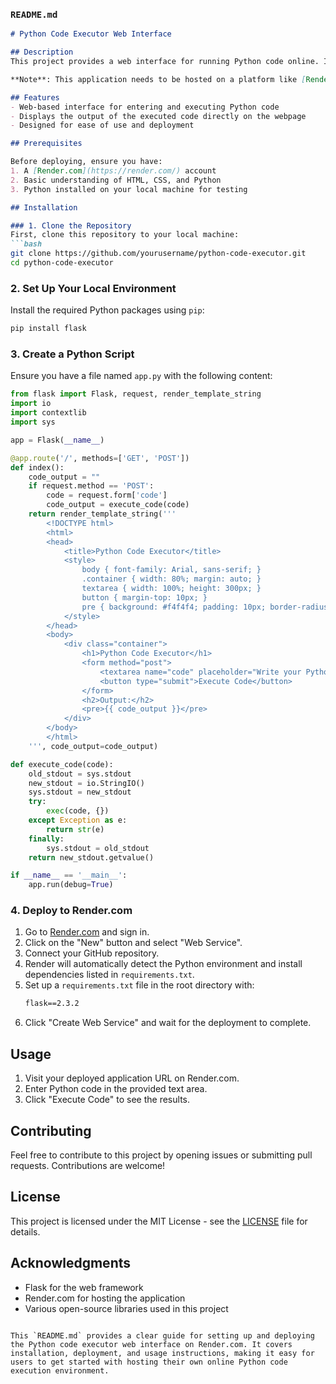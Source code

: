 
### `README.md`
```markdown
# Python Code Executor Web Interface

## Description
This project provides a web interface for running Python code online. It allows users to input Python code via a web form, which is then executed on the server, and the results are displayed back on the webpage. 

**Note**: This application needs to be hosted on a platform like [Render.com](https://render.com/) to function.

## Features
- Web-based interface for entering and executing Python code
- Displays the output of the executed code directly on the webpage
- Designed for ease of use and deployment

## Prerequisites

Before deploying, ensure you have:
1. A [Render.com](https://render.com/) account
2. Basic understanding of HTML, CSS, and Python
3. Python installed on your local machine for testing

## Installation

### 1. Clone the Repository
First, clone this repository to your local machine:
```bash
git clone https://github.com/yourusername/python-code-executor.git
cd python-code-executor
```

### 2. Set Up Your Local Environment
Install the required Python packages using `pip`:
```bash
pip install flask
```

### 3. Create a Python Script
Ensure you have a file named `app.py` with the following content:
```python
from flask import Flask, request, render_template_string
import io
import contextlib
import sys

app = Flask(__name__)

@app.route('/', methods=['GET', 'POST'])
def index():
    code_output = ""
    if request.method == 'POST':
        code = request.form['code']
        code_output = execute_code(code)
    return render_template_string('''
        <!DOCTYPE html>
        <html>
        <head>
            <title>Python Code Executor</title>
            <style>
                body { font-family: Arial, sans-serif; }
                .container { width: 80%; margin: auto; }
                textarea { width: 100%; height: 300px; }
                button { margin-top: 10px; }
                pre { background: #f4f4f4; padding: 10px; border-radius: 5px; }
            </style>
        </head>
        <body>
            <div class="container">
                <h1>Python Code Executor</h1>
                <form method="post">
                    <textarea name="code" placeholder="Write your Python code here..."></textarea>
                    <button type="submit">Execute Code</button>
                </form>
                <h2>Output:</h2>
                <pre>{{ code_output }}</pre>
            </div>
        </body>
        </html>
    ''', code_output=code_output)

def execute_code(code):
    old_stdout = sys.stdout
    new_stdout = io.StringIO()
    sys.stdout = new_stdout
    try:
        exec(code, {})
    except Exception as e:
        return str(e)
    finally:
        sys.stdout = old_stdout
    return new_stdout.getvalue()

if __name__ == '__main__':
    app.run(debug=True)
```

### 4. Deploy to Render.com
1. Go to [Render.com](https://render.com/) and sign in.
2. Click on the "New" button and select "Web Service".
3. Connect your GitHub repository.
4. Render will automatically detect the Python environment and install dependencies listed in `requirements.txt`.
5. Set up a `requirements.txt` file in the root directory with:
   ```txt
   flask==2.3.2
   ```
6. Click "Create Web Service" and wait for the deployment to complete.

## Usage

1. Visit your deployed application URL on Render.com.
2. Enter Python code in the provided text area.
3. Click "Execute Code" to see the results.

## Contributing

Feel free to contribute to this project by opening issues or submitting pull requests. Contributions are welcome!

## License

This project is licensed under the MIT License - see the [LICENSE](LICENSE) file for details.

## Acknowledgments

- Flask for the web framework
- Render.com for hosting the application
- Various open-source libraries used in this project
```

This `README.md` provides a clear guide for setting up and deploying the Python code executor web interface on Render.com. It covers installation, deployment, and usage instructions, making it easy for users to get started with hosting their own online Python code execution environment.
